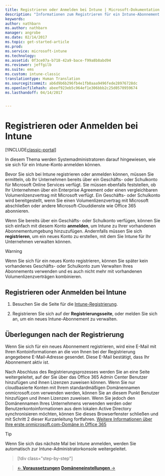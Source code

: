 ```yaml
---
title: Registrieren oder Anmelden bei Intune | Microsoft-Dokumentation
description: "Informationen zum Registrieren für ein Intune-Abonnement bzw. zur Anmeldung, um mit Ihrem Abonnement zu starten"
keywords: 
author: nathbarn
ms.author: nathbarn
manager: angrobe
ms.date: 02/14/2017
ms.topic: get-started-article
ms.prod: 
ms.service: microsoft-intune
ms.technology: 
ms.assetid: 0f3ce07a-b718-42a9-bace-f99a8b8abd94
ms.reviewer: jeffgilb
ms.suite: ems
ms.custom: intune-classic
translationtype: Human Translation
ms.sourcegitcommit: ab6d9b6b296fb4e1fb0aaa9496fede28976728dc
ms.openlocfilehash: abeef923eb5c964ef1e306bbb2c25d0570959674
ms.lasthandoff: 04/14/2017


---
```



# <a name="sign-up-or-sign-in-to-intune"></a>Registrieren oder Anmelden bei Intune

[!INCLUDE[classic-portal](../includes/classic-portal.md)]

In diesem Thema werden Systemadministratoren darauf hingewiesen, wie sie sich für ein Intune-Konto anmelden können.

Bevor Sie sich bei Intune registrieren oder anmelden können, müssen Sie ermitteln, ob Ihr Unternehmen bereits über ein Geschäfts- oder Schulkonto für Microsoft Online Services verfügt. Sie müssen ebenfalls feststellen, ob Ihr Unternehmen über ein Enterprise Agreement oder einen vergleichbaren Volumenlizenzvertrag mit Microsoft verfügt. Ein Geschäfts- oder Schulkonto wird bereitgestellt, wenn Sie einen Volumenlizenzvertrag mit Microsoft abschließen oder andere Microsoft-Clouddienste wie Office 365 abonnieren.

Wenn Sie bereits über ein Geschäfts- oder Schulkonto verfügen, können Sie sich einfach mit diesem Konto **anmelden**, um Intune zu Ihrer vorhandenen Abonnementumgebung hinzuzufügen. Andernfalls müssen Sie sich **registrieren**, um ein neues Konto zu erstellen, mit dem Sie Intune für Ihr Unternehmen verwalten können.

>[!WARNING]
>Wenn Sie sich für ein neues Konto registrieren, können Sie später kein vorhandenes Geschäfts- oder Schulkonto zum Verwalten Ihres Abonnements verwenden und es auch nicht mehr mit vorhandenen Volumenlizenzverträgen kombinieren.

## <a name="how-to-sign-up-or-sign-in-to-intune"></a>Registrieren oder Anmelden bei Intune

1.  Besuchen Sie die Seite für die [Intune-Registrierung](https://portal.office.com/Signup/Signup.aspx?OfferId=40BE278A-DFD1-470a-9EF7-9F2596EA7FF9&dl=INTUNE_A&ali=1#0%20).

2.  Registrieren Sie sich auf der **Registrierungsseite**, oder melden Sie sich an, um ein neues Intune-Abonnement zu verwalten.

## <a name="post-sign-up-considerations"></a>Überlegungen nach der Registrierung
Wenn Sie sich für ein neues Abonnement registrieren, wird eine E-Mail mit Ihren Kontoinformationen an die von Ihnen bei der Registrierung angegebene E-Mail-Adresse gesendet. Diese E-Mail bestätigt, dass Ihr Abonnement aktiv ist.

Nach Abschluss des Registrierungsprozesses werden Sie an eine Seite weitergeleitet, auf der Sie über das Office 365 Admin Center Benutzer hinzufügen und ihnen Lizenzen zuweisen können. Wenn Sie nur cloudbasierte Konten mit Ihrem standardmäßigen Domänennamen onmicrosoft.com verwenden werden, können Sie an diesem Punkt Benutzer hinzufügen und ihnen Lizenzen zuweisen. Wenn Sie jedoch den Domänennamen Ihres Unternehmens verwenden werden oder Benutzerkontoinformationen aus dem lokalen Active Directory synchronisieren möchten, können Sie dieses Browserfenster schließen und mit Schritt 2 dieser Kurzanleitung fortfahren. [Weitere Informationen über Ihre erste onmicrosoft.com-Domäne in Office 365](https://support.office.com/article/About-your-initial-onmicrosoft-com-domain-in-Office-365-B9FC3018-8844-43F3-8DB1-1B3A8E9CFD5A)

>[!TIP]
> Wenn Sie sich das nächste Mal bei Intune anmelden, werden Sie automatisch zur Intune-Administratorkonsole weitergeleitet.


>[!div class="step-by-step"]

>[&larr; **Voraussetzungen**](.\what-to-know-before-you-start-microsoft-intune.md)     [**Domäneneinstellungen** &rarr;](.\start-with-a-paid-subscription-to-microsoft-intune-step-2.md)  

